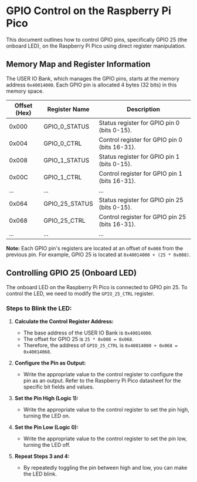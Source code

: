 # GPIO Control on the Raspberry Pi Pico

This document outlines how to control GPIO pins, specifically GPIO 25 (the onboard LED), on the Raspberry Pi Pico using direct register manipulation.

## Memory Map and Register Information

The USER IO Bank, which manages the GPIO pins, starts at the memory address `0x40014000`. Each GPIO pin is allocated 4 bytes (32 bits) in this memory space.

| Offset (Hex) | Register Name | Description |
|--------------|---------------|-------------|
| 0x000        | GPIO_0_STATUS | Status register for GPIO pin 0 (bits 0-15). |
| 0x004        | GPIO_0_CTRL   | Control register for GPIO pin 0 (bits 16-31). |
| 0x008        | GPIO_1_STATUS | Status register for GPIO pin 1 (bits 0-15). |
| 0x00C        | GPIO_1_CTRL   | Control register for GPIO pin 1 (bits 16-31). |
| ...          | ...           | ...         |
| 0x064        | GPIO_25_STATUS| Status register for GPIO pin 25 (bits 0-15). |
| 0x068        | GPIO_25_CTRL  | Control register for GPIO pin 25 (bits 16-31). |
| ...          | ...           | ...         |

**Note:** Each GPIO pin's registers are located at an offset of `0x008` from the previous pin. For example, GPIO 25 is located at `0x40014000 + (25 * 0x008)`.

## Controlling GPIO 25 (Onboard LED)

The onboard LED on the Raspberry Pi Pico is connected to GPIO pin 25. To control the LED, we need to modify the `GPIO_25_CTRL` register.

### Steps to Blink the LED:

1.  **Calculate the Control Register Address:**
    * The base address of the USER IO Bank is `0x40014000`.
    * The offset for GPIO 25 is `25 * 0x008 = 0x068`.
    * Therefore, the address of `GPIO_25_CTRL` is `0x40014000 + 0x068 = 0x40014068`.

2.  **Configure the Pin as Output:**
    * Write the appropriate value to the control register to configure the pin as an output. Refer to the Raspberry Pi Pico datasheet for the specific bit fields and values.

3.  **Set the Pin High (Logic 1):**
    * Write the appropriate value to the control register to set the pin high, turning the LED on.

4.  **Set the Pin Low (Logic 0):**
    * Write the appropriate value to the control register to set the pin low, turning the LED off.

5.  **Repeat Steps 3 and 4:**
    * By repeatedly toggling the pin between high and low, you can make the LED blink.
